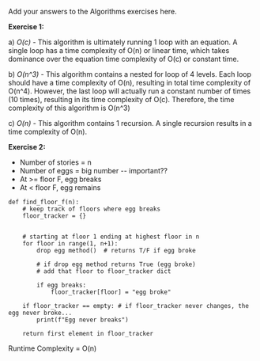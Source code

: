 Add your answers to the Algorithms exercises here.

**Exercise 1:**

a) *O(c)* - This algorithm is ultimately running 1 loop with an equation. A single loop has a time complexity of O(n) or linear time, which takes dominance over the equation time complexity of O(c) or constant time.

b) *O(n^3)* - This algorithm contains a nested for loop of 4 levels. Each loop should have a time complexity of O(n), resulting in total time complexity of O(n^4). However, the last loop will actually run a constant number of times (10 times), resulting in its time complexity of O(c). Therefore, the time complexity of this algorithm is O(n^3)

c) *O(n)* - This algorithm contains 1 recursion. A single recursion results in a time complexity of O(n).

**Exercise 2:** 


- Number of stories = n
- Number of eggs = big number  -- important??
- At >= floor F, egg breaks
- At < floor F, egg remains

```
def find_floor_f(n):
    # keep track of floors where egg breaks
    floor_tracker = {}

    
    # starting at floor 1 ending at highest floor in n
    for floor in range(1, n+1): 
        drop egg method()  # returns T/F if egg broke

        # if drop egg method returns True (egg broke)
        # add that floor to floor_tracker dict

        if egg breaks: 
            floor_tracker[floor] = "egg broke"

    if floor_tracker == empty: # if floor_tracker never changes, the egg never broke...
        print(f"Egg never breaks")

    return first element in floor_tracker

```
Runtime Complexity = O(n) 
